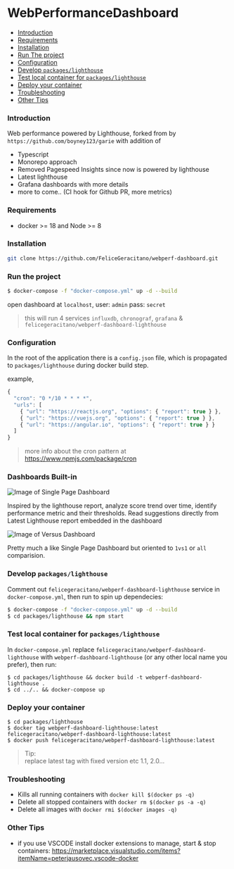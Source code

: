 # WebPerformanceDashboard

- [Introduction](#Introduction)
- [Requirements](#Requirements)
- [Installation](#Installation)
- [Run The project](#Run-The-project)
- [Configuration](#Configuration)
- [Develop `packages/lighthouse`](#develop-`packages/lighthouse`)
- [Test local container for `packages/lighthouse`](#Test-local-container-for-`packages/lighthouse`)
- [Deploy your container](#Deploy-your-container)
- [Troubleshooting](#Troubleshooting)
- [Other Tips](#Other-Tips)

### Introduction

Web performance powered by Lighthouse, forked from by `https://github.com/boyney123/garie` with addition of

- Typescript
- Monorepo approach
- Removed Pagespeed Insights since now is powered by lighthouse
- Latest lighthouse
- Grafana dashboards with more details
- more to come.. (CI hook for Github PR, more metrics)

### Requirements

- docker >= 18 and Node >= 8

### Installation

```bash
git clone https://github.com/FeliceGeracitano/webperf-dashboard.git
```

### Run the project

```bash
$ docker-compose -f "docker-compose.yml" up -d --build
```

open dashboard at `localhost`, user: `admin` pass: `secret`

> this will run 4 services `influxdb`, `chronograf`, `grafana` & `felicegeracitano/webperf-dashboard-lighthouse`

### Configuration

In the root of the application there is a `config.json` file, which is propagated to `packages/lighthouse` during docker build step.

example,

```js
{
  "cron": "0 */10 * * * *",
  "urls": [
    { "url": "https://reactjs.org", "options": { "report": true } },
    { "url": "https://vuejs.org", "options": { "report": true } },
    { "url": "https://angular.io", "options": { "report": true } }
  ]
}
```

> more info about the cron pattern at https://www.npmjs.com/package/cron

### Dashboards Built-in

![Image of Single Page Dashboard](https://raw.githubusercontent.com/FeliceGeracitano/webperf-dashboard/master/static/Single.png)

Inspired by the lighthouse report, analyze score trend over time, identify performance metric and their thresholds. Read suggestions directly from Latest Lighthouse report embedded in the dashboard

![Image of Versus Dashboard](https://raw.githubusercontent.com/FeliceGeracitano/webperf-dashboard/master/static/Versus.png)

Pretty much a like Single Page Dashboard but oriented to `1vs1` or `all` comparision.

### Develop `packages/lighthouse`

Comment out `felicegeracitano/webperf-dashboard-lighthouse` service in `docker-compose.yml`, then run to spin up dependecies:

```bash
$ docker-compose -f "docker-compose.yml" up -d --build
$ cd packages/lighthouse && npm start
```

### Test local container for `packages/lighthouse`

In `docker-compose.yml` replace `felicegeracitano/webperf-dashboard-lighthouse` with
`webperf-dashboard-lighthouse` (or any other local name you prefer), then run:

```
$ cd packages/lighthouse && docker build -t webperf-dashboard-lighthouse .
$ cd ../.. && docker-compose up
```

### Deploy your container

```
$ cd packages/lighthouse
$ docker tag webperf-dashboard-lighthouse:latest felicegeracitano/webperf-dashboard-lighthouse:latest
$ docker push felicegeracitano/webperf-dashboard-lighthouse:latest
```

> Tip:  
> replace latest tag with fixed version etc 1.1, 2.0...

### Troubleshooting

- Kills all running containers with `docker kill $(docker ps -q)`
- Delete all stopped containers with `docker rm $(docker ps -a -q)`
- Delete all images with `docker rmi $(docker images -q)`

### Other Tips

- if you use VSCODE install docker extensions to manage, start & stop containers: https://marketplace.visualstudio.com/items?itemName=peterjausovec.vscode-docker
